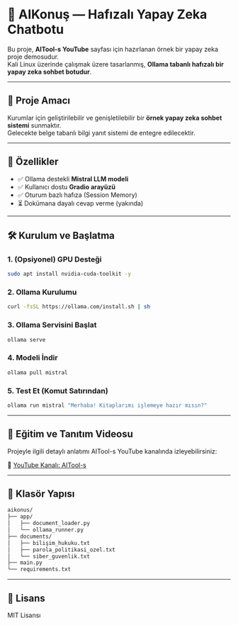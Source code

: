 
# 🧠 AIKonuş — Hafızalı Yapay Zeka Chatbotu

Bu proje, **AITool-s YouTube** sayfası için hazırlanan örnek bir yapay zeka proje demosudur.  
Kali Linux üzerinde çalışmak üzere tasarlanmış, **Ollama tabanlı hafızalı bir yapay zeka sohbet botudur**.

---

## 🎯 Proje Amacı

Kurumlar için geliştirilebilir ve genişletilebilir bir **örnek yapay zeka sohbet sistemi** sunmaktır.  
Gelecekte belge tabanlı bilgi yanıt sistemi de entegre edilecektir.

---

## 🚀 Özellikler

- ✅ Ollama destekli **Mistral LLM modeli**
- ✅ Kullanıcı dostu **Gradio arayüzü**
- ✅ Oturum bazlı hafıza (Session Memory)
- ⏳ Dokümana dayalı cevap verme (yakında)

---

## 🛠 Kurulum ve Başlatma

### 1. (Opsiyonel) GPU Desteği
```bash
sudo apt install nvidia-cuda-toolkit -y
```

### 2. Ollama Kurulumu
```bash
curl -fsSL https://ollama.com/install.sh | sh
```

### 3. Ollama Servisini Başlat
```bash
ollama serve
```

### 4. Modeli İndir
```bash
ollama pull mistral
```

### 5. Test Et (Komut Satırından)
```bash
ollama run mistral "Merhaba! Kitaplarımı işlemeye hazır mısın?"
```

---

## 🎥 Eğitim ve Tanıtım Videosu

Projeyle ilgili detaylı anlatımı AITool-s YouTube kanalında izleyebilirsiniz:

🔗 [YouTube Kanalı: AITool-s](https://www.youtube.com/@aitool-s)

---

## 📁 Klasör Yapısı

```bash
aikonus/
├── app/
│   ├── document_loader.py
│   └── ollama_runner.py
├── documents/
│   ├── bilişim_hukuku.txt
│   ├── parola_politikasi_ozel.txt
│   └── siber_guvenlik.txt
├── main.py
└── requirements.txt
```

---

## 📄 Lisans

MIT Lisansı
